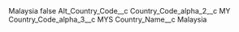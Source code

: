 <?xml version="1.0" encoding="UTF-8"?>
<CustomMetadata xmlns="http://soap.sforce.com/2006/04/metadata" xmlns:xsi="http://www.w3.org/2001/XMLSchema-instance" xmlns:xsd="http://www.w3.org/2001/XMLSchema">
    <label>Malaysia</label>
    <protected>false</protected>
    <values>
        <field>Alt_Country_Code__c</field>
        <value xsi:nil="true"/>
    </values>
    <values>
        <field>Country_Code_alpha_2__c</field>
        <value xsi:type="xsd:string">MY</value>
    </values>
    <values>
        <field>Country_Code_alpha_3__c</field>
        <value xsi:type="xsd:string">MYS</value>
    </values>
    <values>
        <field>Country_Name__c</field>
        <value xsi:type="xsd:string">Malaysia</value>
    </values>
</CustomMetadata>

